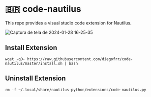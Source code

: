 # :brazil: code-nautilus
         
This repo provides a visual studio code extension for Nautilus.

![Captura de tela de 2024-01-28 16-25-35](https://github.com/diegofrr/code-nautilus/assets/56923620/5dd9c619-10d7-4677-9fb3-a5574dde22fb)

## Install Extension

```
wget -qO- https://raw.githubusercontent.com/diegofrr/code-nautilus/master/install.sh | bash
```

## Uninstall Extension

```
rm -f ~/.local/share/nautilus-python/extensions/code-nautilus.py
```
